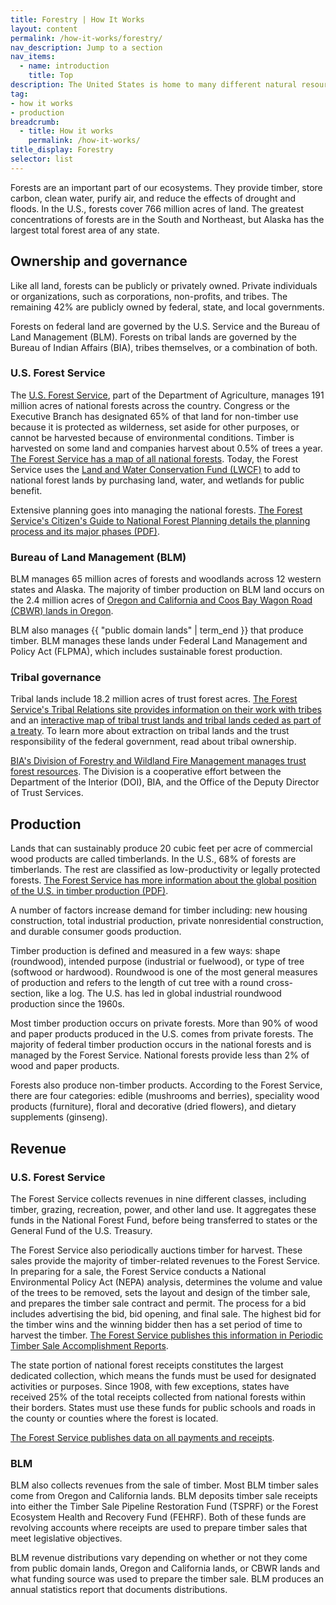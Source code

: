 ```yaml
---
title: Forestry | How It Works
layout: content
permalink: /how-it-works/forestry/
nav_description: Jump to a section
nav_items:
  - name: introduction
    title: Top
description: The United States is home to many different natural resources, including fossil fuel, renewable energy", and nonenergy mineral resources (such as gold, copper, and iron). Since the 19th century, natural resource extraction has been a major industry in the U.S., with fluctuations over time.
tag:
- how it works
- production
breadcrumb:
  - title: How it works
    permalink: /how-it-works/
title_display: Forestry
selector: list
---
```


Forests are an important part of our ecosystems. They provide timber, store carbon, clean water, purify air, and reduce the effects of drought and floods. In the U.S., forests cover 766 million acres of land. The greatest concentrations of forests are in the South and Northeast, but Alaska has the largest total forest area of any state.

## Ownership and governance

Like all land, forests can be publicly or privately owned. Private individuals or organizations, such as corporations, non-profits, and tribes. The remaining 42% are publicly owned by federal, state, and local governments.

Forests on federal land are governed by the U.S. Service and the Bureau of Land Management (BLM). Forests on tribal lands are governed by the Bureau of Indian Affairs (BIA), tribes themselves, or a combination of both.

### U.S. Forest Service

The [U.S. Forest Service](https://www.fs.fed.us/), part of the Department of Agriculture, manages 191 million acres of national forests across the country. Congress or the Executive Branch has designated 65% of that land for non-timber use because it is protected as wilderness, set aside for other purposes, or cannot be harvested because of environmental conditions. Timber is harvested on some land and companies harvest about 0.5% of trees a year. [The Forest Service has a map of all national forests](https://www.fs.fed.us/ivm/). Today, the Forest Service uses the [Land and Water Conservation Fund (LWCF)](https://www.fs.fed.us/land/staff/LWCF/) to add to national forest lands by purchasing land, water, and wetlands for public benefit.

Extensive planning goes into managing the national forests. [The Forest Service's Citizen's Guide to National Forest Planning details the planning process and its major phases (PDF)](https://www.fs.usda.gov/Internet/FSE_DOCUMENTS/fseprd520670.pdf).

### Bureau of Land Management (BLM)

BLM manages 65 million acres of forests and woodlands across 12 western states and Alaska. The majority of timber production on BLM land occurs on the 2.4 million acres of [Oregon and California and Coos Bay Wagon Road (CBWR) lands in Oregon](https://www.blm.gov/programs/natural-resources/forests-and-woodlands/oc-lands).

BLM also manages {{ "public domain lands" | term_end }} that produce timber. BLM manages these lands under Federal Land Management and Policy Act (FLPMA), which includes sustainable forest production.

### Tribal governance

Tribal lands include 18.2 million acres of trust forest acres. [The Forest Service's Tribal Relations site provides information on their work with tribes](https://www.fs.fed.us/spf/tribalrelations/) and an [interactive map of tribal trust lands and tribal lands ceded as part of a treaty](https://usfs.maps.arcgis.com/apps/webappviewer/index.html?id=fe311f69cb1d43558227d73bc34f3a32). To learn more about extraction on tribal lands and the trust responsibility of the federal government, read about tribal ownership.

[BIA's Division of Forestry and Wildland Fire Management manages trust forest resources](https://www.bia.gov/bia/ots/dfwfm/content). The Division is a cooperative effort between the Department of the Interior (DOI), BIA, and the Office of the Deputy Director of Trust Services.  

## Production  

Lands that can sustainably produce 20 cubic feet per acre of commercial wood products are called timberlands. In the U.S., 68% of forests are timberlands. The rest are classified as low-productivity or legally protected forests. [The Forest Service has more information about the global position of the U.S. in timber production (PDF)](https://www.srs.fs.usda.gov/pubs/gtr/gtr_srs204.pdf).

A number of factors increase demand for timber including: new housing construction, total industrial production, private nonresidential construction, and durable consumer goods production.

Timber production is defined and measured in a few ways: shape (roundwood), intended purpose (industrial or fuelwood), or type of tree (softwood or hardwood). Roundwood is one of the most general measures of production and refers to the length of cut tree with a round cross-section, like a log. The U.S. has led in global industrial roundwood production since the 1960s.

Most timber production occurs on private forests. More than 90% of wood and paper products produced in the U.S. comes from private forests. The majority of federal timber production occurs in the national forests and is managed by the Forest Service. National forests provide less than 2% of wood and paper products.

Forests also produce non-timber products. According to the Forest Service, there are four categories: edible (mushrooms and berries), speciality wood products (furniture), floral and decorative (dried flowers), and dietary supplements (ginseng).

## Revenue

### U.S. Forest Service

The Forest Service collects revenues in nine different classes, including timber, grazing, recreation, power, and other land use. It aggregates these funds in the National Forest Fund, before being transferred to states or the General Fund of the U.S. Treasury.

The Forest Service also periodically auctions timber for harvest. These sales provide the majority of timber-related revenues to the Forest Service. In preparing for a sale, the Forest Service conducts a National Environmental Policy Act (NEPA) analysis, determines the volume and value of the trees to be removed, sets the layout and design of the timber sale, and prepares the timber sale contract and permit. The process for a bid includes advertising the bid, bid opening, and final sale. The highest bid for the timber wins and the winning bidder then has a set period of time to harvest the timber. [The Forest Service publishes this information in Periodic Timber Sale Accomplishment Reports](https://www.fs.fed.us/forestmanagement/products/ptsar/index.shtml).

The state portion of national forest receipts constitutes the largest dedicated collection, which means the funds must be used for designated activities or purposes. Since 1908, with few exceptions, states have received 25% of the total receipts collected from national forests within their borders. States must use these funds for public schools and roads in the county or counties where the forest is located.

[The Forest Service publishes data on all payments and receipts](https://www.fs.usda.gov/main/pts/securepayments/projectedpayments).

### BLM

BLM also collects revenues from the sale of timber. Most BLM timber sales come from Oregon and California lands. BLM deposits timber sale receipts into either the Timber Sale Pipeline Restoration Fund (TSPRF) or the Forest Ecosystem Health and Recovery Fund (FEHRF). Both of these funds are revolving accounts where receipts are used to prepare timber sales that meet legislative objectives.

BLM revenue distributions vary depending on whether or not they come from public domain lands, Oregon and California lands, or CBWR lands and what funding source was used to prepare the timber sale. BLM produces an annual statistics report that documents distributions.
